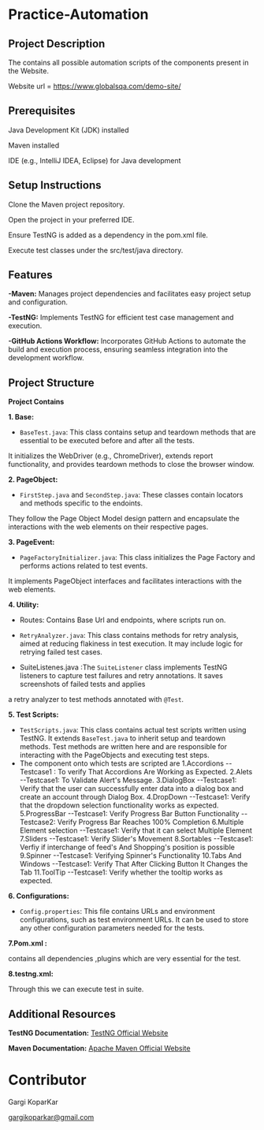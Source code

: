 # Practice-Automation
## **Project Description** 
 The contains all possible automation scripts of the components present in the Website.
  
  
  Website url = https://www.globalsqa.com/demo-site/

  
## **Prerequisites**
Java Development Kit (JDK) installed

Maven installed

IDE (e.g., IntelliJ IDEA, Eclipse) for Java development

## **Setup Instructions**
Clone the Maven project repository.

Open the project in your preferred IDE.

Ensure TestNG is added as a dependency in the pom.xml file.

Execute test classes under the src/test/java directory.

## **Features**

**-Maven:** Manages project dependencies and facilitates easy project setup and configuration.

**-TestNG:** Implements TestNG for efficient test case management and execution.

**-GitHub Actions Workflow:** Incorporates GitHub Actions to automate the build and execution process, ensuring seamless integration into the development workflow.


## **Project Structure**

 **Project Contains**
 
**1. Base:**

- `BaseTest.java`: This class contains setup and teardown methods that are essential to be executed before and after all the tests.

It initializes the WebDriver (e.g., ChromeDriver), extends report functionality, and provides teardown methods to close the browser window.

**2. PageObject:**

- `FirstStep.java` and `SecondStep.java`: These classes contain locators and methods specific to the endoints.

They follow the Page Object Model design pattern and encapsulate the interactions with the web elements on their respective pages.

**3. PageEvent:**

- `PageFactoryInitializer.java`: This class initializes the Page Factory and performs actions related to test events.

It implements PageObject interfaces and facilitates interactions with the web elements.

**4. Utility:**

- Routes: Contains Base Url and endpoints, where scripts run on.

- `RetryAnalyzer.java`: This class contains methods for retry analysis, aimed at reducing flakiness in test execution. It may include logic for retrying failed test cases.

- SuiteListenes.java :The `SuiteListener` class implements TestNG listeners to capture test failures and retry annotations. It saves screenshots of failed tests and applies

a retry analyzer to test methods annotated with `@Test`.

**5. Test Scripts:**

- `TestScripts.java`: This class contains actual test scripts written using TestNG. It extends `BaseTest.java` to inherit setup and teardown methods. Test methods are written here and are responsible for interacting with the PageObjects and executing test steps.
- The component onto which tests are scripted are
  1.Accordions
      --Testcase1 : To verify That Accordions Are Working as Expected.
  2.Alets
      --Testcase1: To Validate Alert's Message.
  3.DialogBox
      --Testcase1: Verify that the user can successfully enter data into a dialog box and create an account through Dialog Box.
  4.DropDown
      --Testcase1: Verify that the dropdown selection functionality works as expected.
  5.ProgressBar
     --Testcase1: Verify Progress Bar Button Functionality
     --Testcase2: Verify Progress Bar Reaches 100% Completion
  6.Multiple Element selection
     --Testcase1: Verify that it can select Multiple Element
  7.Sliders
     --Testcase1: Verify Slider's Movement
  8.Sortables
     --Testcase1: Verfiy if interchange of feed's And Shopping's position is possible 
  9.Spinner
     --Testcase1: Verifying Spinner's Functionality
  10.Tabs And Windows
     --Testcase1: Verify That After Clicking Button It Changes the Tab
  11.ToolTip
     --Testcase1: Verify whether the tooltip works as expected.

**6. Configurations:**

- `Config.properties`: This file contains URLs and environment configurations, such as test environment URLs. It can be used to store any other configuration parameters needed for the tests.

**7.Pom.xml :**

contains all dependencies ,plugins which are very essential for the test.

**8.testng.xml:**

Through this we can execute test in suite.

## **Additional Resources**
**TestNG Documentation:** [TestNG Official Website](https://testng.org/)

**Maven Documentation:** [Apache Maven Official Website](https://maven.apache.org/guides/index.html)

# **Contributor**

Gargi KoparKar

gargikoparkar@gmail.com
